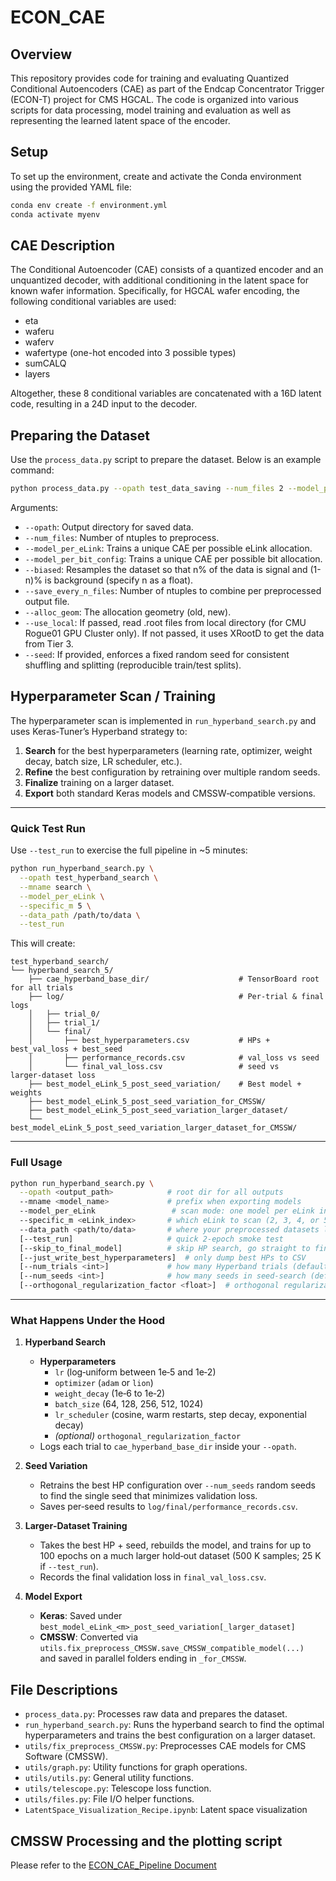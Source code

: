 # ECON_CAE

## Overview
This repository provides code for training and evaluating Quantized Conditional Autoencoders (CAE) as part of the Endcap Concentrator Trigger (ECON-T) project for CMS HGCAL. The code is organized into various scripts for data processing, model training and evaluation as well as representing the learned latent space of the encoder.

## Setup
To set up the environment, create and activate the Conda environment using the provided YAML file:

```bash
conda env create -f environment.yml
conda activate myenv
```

## CAE Description
The Conditional Autoencoder (CAE) consists of a quantized encoder and an unquantized decoder, with additional conditioning in the latent space for known wafer information. Specifically, for HGCAL wafer encoding, the following conditional variables are used:
- eta
- waferu
- waferv
- wafertype (one-hot encoded into 3 possible types)
- sumCALQ
- layers

Altogether, these 8 conditional variables are concatenated with a 16D latent code, resulting in a 24D input to the decoder.


## Preparing the Dataset
Use the `process_data.py` script to prepare the dataset. Below is an example command:

```bash
python process_data.py --opath test_data_saving --num_files 2 --model_per_eLink --biased 0.90 --save_every_n_files 1 --alloc_geom old --use_local --seed 12345
```

Arguments:
- `--opath`: Output directory for saved data.
- `--num_files`: Number of ntuples to preprocess.
- `--model_per_eLink`: Trains a unique CAE per possible eLink allocation.
- `--model_per_bit_config`: Trains a unique CAE per possible bit allocation.
- `--biased`: Resamples the dataset so that n% of the data is signal and (1-n)% is background (specify n as a float).
- `--save_every_n_files`: Number of ntuples to combine per preprocessed output file.
- `--alloc_geom`: The allocation geometry (old, new).
- `--use_local`: If passed, read .root files from local directory (for CMU Rogue01 GPU Cluster only). If not passed, it uses XRootD to get the data from Tier 3.
- `--seed`: If provided, enforces a fixed random seed for consistent shuffling and splitting (reproducible train/test splits).

## Hyperparameter Scan / Training

The hyperparameter scan is implemented in `run_hyperband_search.py` and uses Keras‑Tuner’s Hyperband strategy to:

1. **Search** for the best hyperparameters (learning rate, optimizer, weight decay, batch size, LR scheduler, etc.).
2. **Refine** the best configuration by retraining over multiple random seeds.
3. **Finalize** training on a larger dataset.
4. **Export** both standard Keras models and CMSSW‑compatible versions.

---

### Quick Test Run

Use `--test_run` to exercise the full pipeline in ~5 minutes:

```bash
python run_hyperband_search.py \
  --opath test_hyperband_search \
  --mname search \
  --model_per_eLink \
  --specific_m 5 \
  --data_path /path/to/data \
  --test_run
```

This will create:

```
test_hyperband_search/
└── hyperband_search_5/
    ├── cae_hyperband_base_dir/                    # TensorBoard root for all trials
    ├── log/                                       # Per-trial & final logs
    │   ├── trial_0/
    │   ├── trial_1/
    │   └── final/
    │       ├── best_hyperparameters.csv           # HPs + best_val_loss + best_seed
    │       ├── performance_records.csv            # val_loss vs seed
    │       └── final_val_loss.csv                 # seed vs larger‑dataset loss
    ├── best_model_eLink_5_post_seed_variation/    # Best model + weights
    ├── best_model_eLink_5_post_seed_variation_for_CMSSW/
    ├── best_model_eLink_5_post_seed_variation_larger_dataset/
    └── best_model_eLink_5_post_seed_variation_larger_dataset_for_CMSSW/
```

---

### Full Usage

```bash
python run_hyperband_search.py \
  --opath <output_path>            # root dir for all outputs
  --mname <model_name>             # prefix when exporting models
  --model_per_eLink                 # scan mode: one model per eLink index
  --specific_m <eLink_index>       # which eLink to scan (2, 3, 4, or 5)
  --data_path <path/to/data>       # where your preprocessed datasets live
  [--test_run]                     # quick 2‑epoch smoke test
  [--skip_to_final_model]          # skip HP search, go straight to final training
  [--just_write_best_hyperparameters]  # only dump best HPs to CSV
  [--num_trials <int>]             # how many Hyperband trials (default 50)
  [--num_seeds <int>]              # how many seeds in seed‑search (default 20)
  [--orthogonal_regularization_factor <float>]  # orthogonal regularization factor (<0: regularization factor tunable, 0: no orthogonal regularization, >0: fixed regularization factor)
```

---

### What Happens Under the Hood

1. **Hyperband Search**  
   - **Hyperparameters**  
     - `lr` (log‑uniform between 1e‑5 and 1e‑2)  
     - `optimizer` (`adam` or `lion`)  
     - `weight_decay` (1e‑6 to 1e‑2)  
     - `batch_size` (64, 128, 256, 512, 1024)  
     - `lr_scheduler` (cosine, warm restarts, step decay, exponential decay)  
     - *(optional)* `orthogonal_regularization_factor`  
   - Logs each trial to `cae_hyperband_base_dir` inside your `--opath`.

2. **Seed Variation**  
   - Retrains the best HP configuration over `--num_seeds` random seeds to find the single seed that minimizes validation loss.  
   - Saves per‑seed results to `log/final/performance_records.csv`.

3. **Larger‑Dataset Training**  
   - Takes the best HP + seed, rebuilds the model, and trains for up to 100 epochs on a much larger hold‑out dataset (500 K samples; 25 K if `--test_run`).  
   - Records the final validation loss in `final_val_loss.csv`.

4. **Model Export**  
   - **Keras**: Saved under  
     `best_model_eLink_<m>_post_seed_variation[_larger_dataset]`  
   - **CMSSW**: Converted via  
     `utils.fix_preprocess_CMSSW.save_CMSSW_compatible_model(...)`  
     and saved in parallel folders ending in `_for_CMSSW`.

## File Descriptions
- `process_data.py`: Processes raw data and prepares the dataset.
- `run_hyperband_search.py`: Runs the hyperband search to find the optimal hyperparameters and trains the best configuration on a larger dataset.
- `utils/fix_preprocess_CMSSW.py`: Preprocesses CAE models for CMS Software (CMSSW).
- `utils/graph.py`: Utility functions for graph operations.
- `utils/utils.py`: General utility functions.
- `utils/telescope.py`: Telescope loss function.
- `utils/files.py`: File I/O helper functions.
- `LatentSpace_Visualization_Recipe.ipynb`: Latent space visualization

## CMSSW Processing and the plotting script
Please refer to the [ECON_CAE_Pipeline Document](https://docs.google.com/document/d/1rFesqtG2wraVT74RyEUB6Ck0vqjd2Gn-G8LA32mphLg/edit?tab=t.0)
